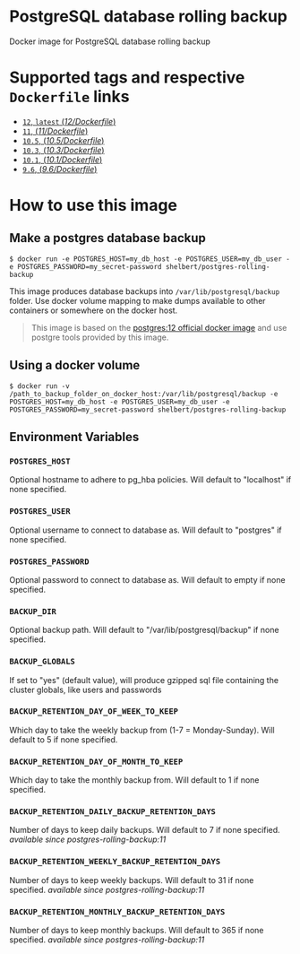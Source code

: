 # PostgreSQL database rolling backup

Docker image for PostgreSQL database rolling backup

# Supported tags and respective `Dockerfile` links


-	[`12`, `latest` (*12/Dockerfile*)](https://github.com/sebastien-helbert/postgres-rolling-backup/blob/12/Dockerfile)
-	[`11`, (*11/Dockerfile*)](https://github.com/sebastien-helbert/postgres-rolling-backup/blob/11/Dockerfile)
-	[`10.5`, (*10.5/Dockerfile*)](https://github.com/sebastien-helbert/postgres-rolling-backup/blob/10.5/Dockerfile)
-	[`10.3`, (*10.3/Dockerfile*)](https://github.com/sebastien-helbert/postgres-rolling-backup/blob/10.3/Dockerfile)
-	[`10.1`, (*10.1/Dockerfile*)](https://github.com/sebastien-helbert/postgres-rolling-backup/blob/10.1/Dockerfile)
-	[`9.6`, (*9.6/Dockerfile*)](https://github.com/sebastien-helbert/postgres-rolling-backup/blob/9.6/Dockerfile)

# How to use this image

## Make a postgres database backup

```console
$ docker run -e POSTGRES_HOST=my_db_host -e POSTGRES_USER=my_db_user -e POSTGRES_PASSWORD=my_secret-password shelbert/postgres-rolling-backup
```

This image produces database backups into `/var/lib/postgresql/backup` folder. Use docker volume mapping to make dumps available to other containers or somewhere on the docker host.

> This image is based on the [postgres:12 official docker image](https://hub.docker.com/_/postgres/) and use postgre tools provided by this image.  

## Using a docker volume

```console
$ docker run -v /path_to_backup_folder_on_docker_host:/var/lib/postgresql/backup -e POSTGRES_HOST=my_db_host -e POSTGRES_USER=my_db_user -e POSTGRES_PASSWORD=my_secret-password shelbert/postgres-rolling-backup
```

## Environment Variables

### `POSTGRES_HOST`

Optional hostname to adhere to pg_hba policies. Will default to "localhost" if none specified.

### `POSTGRES_USER`

Optional username to connect to database as. Will default to "postgres" if none specified.

### `POSTGRES_PASSWORD`

Optional password to connect to database as. Will default to empty if none specified.

### `BACKUP_DIR`

Optional backup path. Will default to "/var/lib/postgresql/backup" if none specified.

### `BACKUP_GLOBALS`

If set to "yes" (default value), will produce gzipped sql file containing the cluster globals, like users and passwords

### `BACKUP_RETENTION_DAY_OF_WEEK_TO_KEEP`

Which day to take the weekly backup from (1-7 = Monday-Sunday). Will default to 5 if none specified.

### `BACKUP_RETENTION_DAY_OF_MONTH_TO_KEEP`

Which day to take the monthly backup from. Will default to 1 if none specified.

### `BACKUP_RETENTION_DAILY_BACKUP_RETENTION_DAYS` 

Number of days to keep daily backups. Will default to 7 if none specified.
*available since postgres-rolling-backup:11*

### `BACKUP_RETENTION_WEEKLY_BACKUP_RETENTION_DAYS`

Number of days to keep weekly backups. Will default to 31 if none specified.
*available since postgres-rolling-backup:11*

### `BACKUP_RETENTION_MONTHLY_BACKUP_RETENTION_DAYS`

Number of days to keep monthly backups. Will default to 365 if none specified.
*available since postgres-rolling-backup:11*
